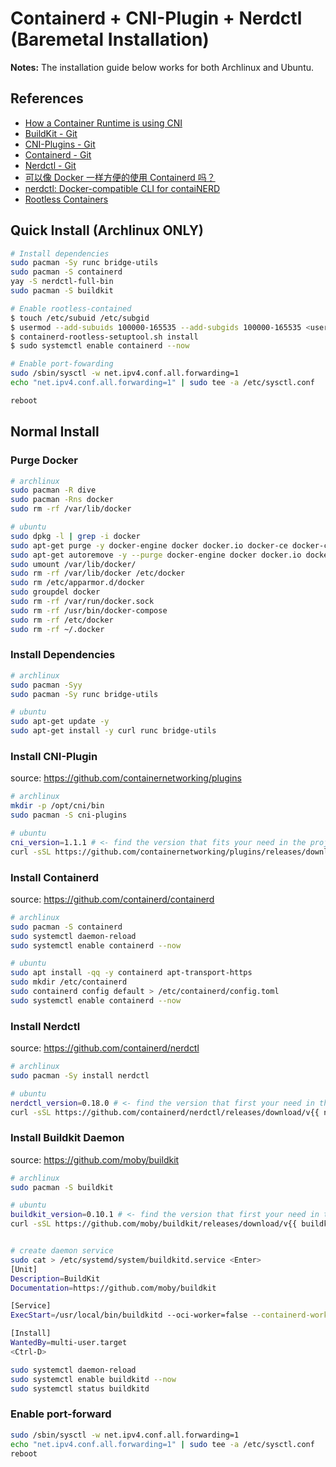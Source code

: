 # Containerd + CNI-Plugin + Nerdctl (Baremetal Installation)

**Notes:** The installation guide below works for both Archlinux and Ubuntu.

## References

- [How a Container Runtime is using CNI](https://karampok.me/posts/container-networking-with-cni/)
- [BuildKit - Git](https://github.com/moby/buildkit)
- [CNI-Plugins - Git](https://github.com/containernetworking/plugins)
- [Containerd - Git](https://github.com/containerd/containerd)
- [Nerdctl - Git](https://github.com/containerd/nerdctl)
- [可以像 Docker 一样方便的使用 Containerd 吗？](https://www.51cto.com/article/679424.html)
- [nerdctl: Docker-compatible CLI for contaiNERD](https://medium.com/nttlabs/nerdctl-359311b32d0e)
- [Rootless Containers](https://rootlesscontaine.rs/getting-started/containerd/)

## Quick Install (Archlinux ONLY)

```bash
# Install dependencies
sudo pacman -Sy runc bridge-utils
sudo pacman -S containerd
yay -S nerdctl-full-bin
sudo pacman -S buildkit

# Enable rootless-contained
$ touch /etc/subuid /etc/subgid
$ usermod --add-subuids 100000-165535 --add-subgids 100000-165535 <username>
$ containerd-rootless-setuptool.sh install
$ sudo systemctl enable containerd --now

# Enable port-fowarding
sudo /sbin/sysctl -w net.ipv4.conf.all.forwarding=1
echo "net.ipv4.conf.all.forwarding=1" | sudo tee -a /etc/sysctl.conf

reboot
```

## Normal Install

### Purge Docker

```bash
# archlinux
sudo pacman -R dive
sudo pacman -Rns docker
sudo rm -rf /var/lib/docker

# ubuntu
sudo dpkg -l | grep -i docker
sudo apt-get purge -y docker-engine docker docker.io docker-ce docker-ce-cli docker-ce-rootless-extras docker-scan-plugin
sudo apt-get autoremove -y --purge docker-engine docker docker.io docker-ce
sudo umount /var/lib/docker/
sudo rm -rf /var/lib/docker /etc/docker
sudo rm /etc/apparmor.d/docker
sudo groupdel docker
sudo rm -rf /var/run/docker.sock
sudo rm -rf /usr/bin/docker-compose
sudo rm -rf /etc/docker
sudo rm -rf ~/.docker
```

### Install Dependencies

```bash
# archlinux
sudo pacman -Syy
sudo pacman -Sy runc bridge-utils

# ubuntu
sudo apt-get update -y
sudo apt-get install -y curl runc bridge-utils
```

### Install CNI-Plugin

source: https://github.com/containernetworking/plugins

```bash
# archlinux
mkdir -p /opt/cni/bin
sudo pacman -S cni-plugins

# ubuntu
cni_version=1.1.1 # <- find the version that fits your need in the project release page
curl -sSL https://github.com/containernetworking/plugins/releases/download/v{{ cni_version }}/cni-plugins-linux-amd64-v{{ cni_version }}.tgz | sudo tar -xvz -C /opt/cni/bin
```

### Install Containerd

source: https://github.com/containerd/containerd

```bash
# archlinux
sudo pacman -S containerd
sudo systemctl daemon-reload
sudo systemctl enable containerd --now

# ubuntu
sudo apt install -qq -y containerd apt-transport-https
sudo mkdir /etc/containerd
sudo containerd config default > /etc/containerd/config.toml
sudo systemctl enable containerd --now
```

### Install Nerdctl

source: https://github.com/containerd/nerdctl

```bash
# archlinux
sudo pacman -Sy install nerdctl

# ubuntu
nerdctl_version=0.18.0 # <- find the version that first your need in the project release page
curl -sSL https://github.com/containerd/nerdctl/releases/download/v{{ nerdctl_version }}/nerdctl-{{ nerdctl_version }}-linux-amd64.tar.gz | sudo tar -xvz -C /usr/local/bin
```

### Install Buildkit Daemon

source: https://github.com/moby/buildkit

```bash
# archlinux
sudo pacman -S buildkit

# ubuntu
buildkit_version=0.10.1 # <- find the version that first your need in the project release page
curl -sSL https://github.com/moby/buildkit/releases/download/v{{ buildkit_version }}/buildkit-v{{ buildkit_version }}.linux-amd64.tar.gz | sudo tar -xvz -C /usr/local/bin


# create daemon service
sudo cat > /etc/systemd/system/buildkitd.service <Enter>
[Unit]
Description=BuildKit
Documentation=https://github.com/moby/buildkit

[Service]
ExecStart=/usr/local/bin/buildkitd --oci-worker=false --containerd-worker=true

[Install]
WantedBy=multi-user.target
<Ctrl-D>

sudo systemctl daemon-reload
sudo systemctl enable buildkitd --now
sudo systemctl status buildkitd
```

### Enable port-forward

```bash
sudo /sbin/sysctl -w net.ipv4.conf.all.forwarding=1
echo "net.ipv4.conf.all.forwarding=1" | sudo tee -a /etc/sysctl.conf
reboot
```
